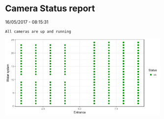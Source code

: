 Camera Status report
================
16/05/2017 - 08:15:31

    All cameras are up and running

![](camreport_files/figure-markdown_github/unnamed-chunk-2-1.png)

